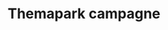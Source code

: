 ---
title: "Themapark campagne"
slug: "oceano"
description: "De opdracht was het maken van een campagne
              rond een zelfverzonnen pretpark."
type: "intern"
members:
    - name: "Caroline Pham"
      direction: "Crossmedia-ontwerp"
      subdirection: "Graphic Design"
      disk: "2e Schijf"
thumbnail:
    url: "thumb_1x1.png"
    alt: ""
    height: 1
    width: 1
    text-color: "181c1f"
    background-color: "181c1f"
media:
    - url: "1_detail_logo.png"
      type: "image"
      text: "De eerste stap in het designproces is het maken van een logo. Hier komt zowel een studie naar vormen, fonts als
             kleuren aan te pas. Dit alles is essentieel om de huisstijl te bepalen en je hieraan te houden."
    - url: "2_detail_logovoorstudie.png"
      type: "image"
    - url: "3_detail_logovoorstudie.png"
      type: "image"
    - url: "4_detail_kleurgebruik.png"
      type: "image"
      text: "Vervolgens beginnen we met het creeeren van de gewentste toepassingen, rekeninghoudend met de huisstijl.
             Onderstaand vind je in deze volgorde: de mascotte, poster en buswrap."
    - url: "5_detail_mascotte.png"
      type: "image"
    - url: "6_detail_poster.png"
      type: "image"
    - url: "7_detail_buswrap.png"
      type: "image"
      text: "Natuurlijk maken we als grafisch ontwerper ook digitale toepassingen. Om de campagne te vervolledigen
             werkte ik dan ook het design van een onepage website uit. Hierop is onderandere het grondplan van
             het themapark te vinden."
    - url: "8_detail_onepage.png"
      type: "image"
created: 20/01/2017
order: 15
---